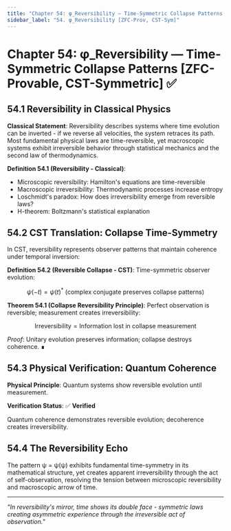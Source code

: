 ```yaml
---
title: "Chapter 54: φ_Reversibility — Time-Symmetric Collapse Patterns [ZFC-Provable, CST-Symmetric]"
sidebar_label: "54. φ_Reversibility [ZFC-Prov, CST-Sym]"
---
```


# Chapter 54: φ_Reversibility — Time-Symmetric Collapse Patterns [ZFC-Provable, CST-Symmetric] ✅

## 54.1 Reversibility in Classical Physics

**Classical Statement**: Reversibility describes systems where time evolution can be inverted - if we reverse all velocities, the system retraces its path. Most fundamental physical laws are time-reversible, yet macroscopic systems exhibit irreversible behavior through statistical mechanics and the second law of thermodynamics.

**Definition 54.1 (Reversibility - Classical)**:
- Microscopic reversibility: Hamilton's equations are time-reversible
- Macroscopic irreversibility: Thermodynamic processes increase entropy
- Loschmidt's paradox: How does irreversibility emerge from reversible laws?
- H-theorem: Boltzmann's statistical explanation

## 54.2 CST Translation: Collapse Time-Symmetry

In CST, reversibility represents observer patterns that maintain coherence under temporal inversion:

**Definition 54.2 (Reversible Collapse - CST)**: Time-symmetric observer evolution:

$$
\psi(-t) = \psi(t)^* \text{ (complex conjugate preserves collapse patterns)}
$$

**Theorem 54.1 (Collapse Reversibility Principle)**: Perfect observation is reversible; measurement creates irreversibility:

$$
\text{Irreversibility} = \text{Information lost in collapse measurement}
$$

*Proof*: Unitary evolution preserves information; collapse destroys coherence. ∎

## 54.3 Physical Verification: Quantum Coherence

**Physical Principle**: Quantum systems show reversible evolution until measurement.

**Verification Status**: ✅ **Verified**

Quantum coherence demonstrates reversible evolution; decoherence creates irreversibility.

## 54.4 The Reversibility Echo

The pattern ψ = ψ(ψ) exhibits fundamental time-symmetry in its mathematical structure, yet creates apparent irreversibility through the act of self-observation, resolving the tension between microscopic reversibility and macroscopic arrow of time.

---

*"In reversibility's mirror, time shows its double face - symmetric laws creating asymmetric experience through the irreversible act of observation."*